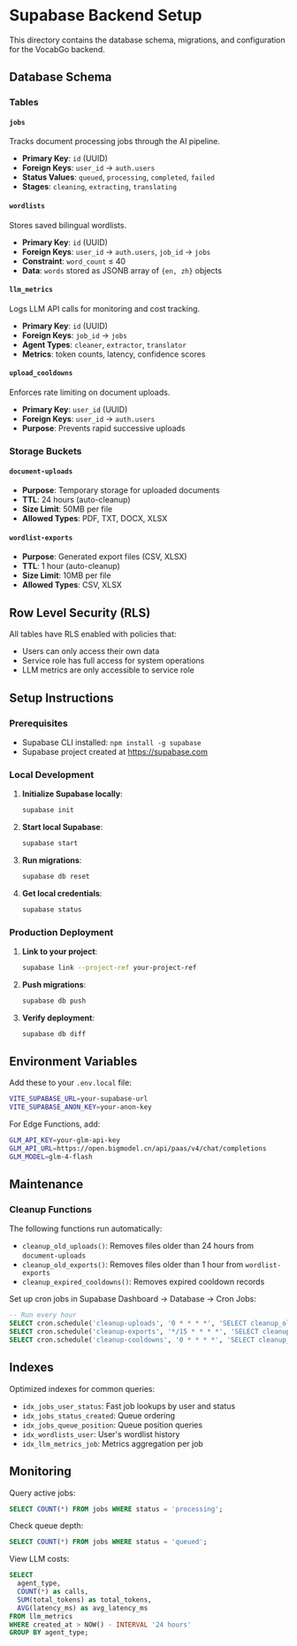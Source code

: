 # Supabase Backend Setup

This directory contains the database schema, migrations, and configuration for the VocabGo backend.

## Database Schema

### Tables

#### `jobs`
Tracks document processing jobs through the AI pipeline.
- **Primary Key**: `id` (UUID)
- **Foreign Keys**: `user_id` → `auth.users`
- **Status Values**: `queued`, `processing`, `completed`, `failed`
- **Stages**: `cleaning`, `extracting`, `translating`

#### `wordlists`
Stores saved bilingual wordlists.
- **Primary Key**: `id` (UUID)
- **Foreign Keys**: `user_id` → `auth.users`, `job_id` → `jobs`
- **Constraint**: `word_count` ≤ 40
- **Data**: `words` stored as JSONB array of `{en, zh}` objects

#### `llm_metrics`
Logs LLM API calls for monitoring and cost tracking.
- **Primary Key**: `id` (UUID)
- **Foreign Keys**: `job_id` → `jobs`
- **Agent Types**: `cleaner`, `extractor`, `translator`
- **Metrics**: token counts, latency, confidence scores

#### `upload_cooldowns`
Enforces rate limiting on document uploads.
- **Primary Key**: `user_id` (UUID)
- **Foreign Keys**: `user_id` → `auth.users`
- **Purpose**: Prevents rapid successive uploads

### Storage Buckets

#### `document-uploads`
- **Purpose**: Temporary storage for uploaded documents
- **TTL**: 24 hours (auto-cleanup)
- **Size Limit**: 50MB per file
- **Allowed Types**: PDF, TXT, DOCX, XLSX

#### `wordlist-exports`
- **Purpose**: Generated export files (CSV, XLSX)
- **TTL**: 1 hour (auto-cleanup)
- **Size Limit**: 10MB per file
- **Allowed Types**: CSV, XLSX

## Row Level Security (RLS)

All tables have RLS enabled with policies that:
- Users can only access their own data
- Service role has full access for system operations
- LLM metrics are only accessible to service role

## Setup Instructions

### Prerequisites
- Supabase CLI installed: `npm install -g supabase`
- Supabase project created at https://supabase.com

### Local Development

1. **Initialize Supabase locally**:
   ```bash
   supabase init
   ```

2. **Start local Supabase**:
   ```bash
   supabase start
   ```

3. **Run migrations**:
   ```bash
   supabase db reset
   ```

4. **Get local credentials**:
   ```bash
   supabase status
   ```

### Production Deployment

1. **Link to your project**:
   ```bash
   supabase link --project-ref your-project-ref
   ```

2. **Push migrations**:
   ```bash
   supabase db push
   ```

3. **Verify deployment**:
   ```bash
   supabase db diff
   ```

## Environment Variables

Add these to your `.env.local` file:

```bash
VITE_SUPABASE_URL=your-supabase-url
VITE_SUPABASE_ANON_KEY=your-anon-key
```

For Edge Functions, add:

```bash
GLM_API_KEY=your-glm-api-key
GLM_API_URL=https://open.bigmodel.cn/api/paas/v4/chat/completions
GLM_MODEL=glm-4-flash
```

## Maintenance

### Cleanup Functions

The following functions run automatically:

- `cleanup_old_uploads()`: Removes files older than 24 hours from `document-uploads`
- `cleanup_old_exports()`: Removes files older than 1 hour from `wordlist-exports`
- `cleanup_expired_cooldowns()`: Removes expired cooldown records

Set up cron jobs in Supabase Dashboard → Database → Cron Jobs:

```sql
-- Run every hour
SELECT cron.schedule('cleanup-uploads', '0 * * * *', 'SELECT cleanup_old_uploads()');
SELECT cron.schedule('cleanup-exports', '*/15 * * * *', 'SELECT cleanup_old_exports()');
SELECT cron.schedule('cleanup-cooldowns', '0 * * * *', 'SELECT cleanup_expired_cooldowns()');
```

## Indexes

Optimized indexes for common queries:
- `idx_jobs_user_status`: Fast job lookups by user and status
- `idx_jobs_status_created`: Queue ordering
- `idx_jobs_queue_position`: Queue position queries
- `idx_wordlists_user`: User's wordlist history
- `idx_llm_metrics_job`: Metrics aggregation per job

## Monitoring

Query active jobs:
```sql
SELECT COUNT(*) FROM jobs WHERE status = 'processing';
```

Check queue depth:
```sql
SELECT COUNT(*) FROM jobs WHERE status = 'queued';
```

View LLM costs:
```sql
SELECT 
  agent_type,
  COUNT(*) as calls,
  SUM(total_tokens) as total_tokens,
  AVG(latency_ms) as avg_latency_ms
FROM llm_metrics
WHERE created_at > NOW() - INTERVAL '24 hours'
GROUP BY agent_type;
```
